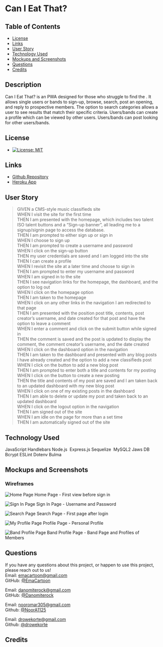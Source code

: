 # Can I Eat That?

## Table of Contents

* [License](#license)
* [Links](#links)
* [User Story](#user-story)
* [Technology Used](#technology-used)
* [Mockups and Screenshots](#mockups-and-screenshots)
* [Questions](#questions)
* [Credits](#credits)

## Description
 
Can I Eat That? is an PWA designed for those who struggle to find the  . It allows single users or bands to sign-up, browse, search, post an opening, and reply to prospective members. The option to search categories allows a user to see results that match their specific criteria. Users/bands can create a profile which can be viewed by other users. Users/bands can post looking for other users/bands.
  
## License
 
* [![License: MIT](https://img.shields.io/badge/License-MIT-yellow.svg)](https://opensource.org/licenses/MIT)
  
## Links
 
* [Github Repository](https://github.com/Danomiterock/Build-a-Band/) 
* [Heroku App](https://build-a-band-meet-make-music.herokuapp.com/)
 
## User Story

>GIVEN a CMS-style music classifieds site  <br />
WHEN I visit the site for the first time  <br />
THEN I am presented with the homepage, which includes two talent ISO talent buttons and a “Sign-up banner”, all leading me to a signup/signin page to access the database.  <br />
THEN I am prompted to either sign up or sign in  <br />
WHEN I choose to sign up  <br />
THEN I am prompted to create a username and password  <br />
WHEN I click on the sign-up button  <br />
THEN my user credentials are saved and I am logged into the site  <br />
THEN I can create a profile  <br />
WHEN I revisit the site at a later time and choose to sign in  <br />
THEN I am prompted to enter my username and password  <br />
WHEN I am signed in to the site  <br />
THEN I see navigation links for the homepage, the dashboard, and the option to log out  <br />
WHEN I click on the homepage option  <br />
THEN I am taken to the homepage  <br />
WHEN I click on any other links in the navigation I am redirected to that page  <br />
THEN I am presented with the position post title, contents, post creator’s username, and date created for that post and have the option to leave a comment  <br />
WHEN I enter a comment and click on the submit button while signed in  <br />
THEN the comment is saved and the post is updated to display the comment, the comment creator’s username, and the date created  <br />
WHEN I click on the dashboard option in the navigation  <br />
THEN I am taken to the dashboard and presented with any blog posts I have already created and the option to add a new classifieds post  <br />
WHEN I click on the button to add a new blog post  <br />
THEN I am prompted to enter both a title and contents for my posting  <br />
WHEN I click on the button to create a new posting  <br />
THEN the title and contents of my post are saved and I am taken back to an updated dashboard with my new blog post  <br />
WHEN I click on one of my existing posts in the dashboard  <br />
THEN I am able to delete or update my post and taken back to an updated dashboard  <br />
WHEN I click on the logout option in the navigation  <br />
THEN I am signed out of the site  <br />
WHEN I am idle on the page for more than a set time  <br />
THEN I am automatically signed out of the site  <br />
 

  
## Technology Used
 
JavaScript
Handlebars
Node.js 
Express.js
Sequelize 
MySQL2
Jaws DB
Bcrypt
ESLint
Dotenv
Bulma
  
## Mockups and Screenshots
### Wireframes
![Home Page](./Wireframe/1-HomePage(home).png)
Home Page - First view before sign in

![Sign In Page](./Wireframe/2-SignIn(login-signup).png)
Sign In Page - Username and Password

![Search Page](./Wireframe/3-Search(build-a-band).png)
Search Page - First page after login

![My Profile Page](./Wireframe/4-MyProfile(dashboard).png)
Profile Page - Personal Profile

![Band Profile Page](./Wireframe/5-BandPage(dashboard).png)
Band Profile Page - Band Page and Profiles of Members

  
## Questions
 
If you have any questions about this project, or happen to use this project, please reach out to us!
<br>
Email: emacartoon@gmail.com
<br>
GitHub: [@EmaCartoon](https://github.com/EmaCartoon)


Email: danomiterock@gmail.com
<br>
GitHub: [@Danomiterock](https://github.com/Danomiterock)


Email: nooromar305@gmail.com
<br>
Github: [@NoorA1125](https://github.com/NoorA1125)


Email: drowekorte@gmail.com
<br>
Github: [@drowekorte](https://github.com/Drowekorte)

 
## Credits
